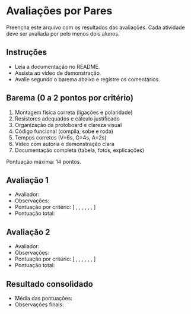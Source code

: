 # Avaliações por Pares

Preencha este arquivo com os resultados das avaliações. Cada atividade deve ser avaliada por pelo menos dois alunos.

## Instruções
- Leia a documentação no README.
- Assista ao vídeo de demonstração.
- Avalie segundo o barema abaixo e registre os comentários.

## Barema (0 a 2 pontos por critério)
1. Montagem física correta (ligações e polaridade)
2. Resistores adequados e cálculo justificado
3. Organização da protoboard e clareza visual
4. Código funcional (compila, sobe e roda)
5. Tempos corretos (V=6s, G=4s, A=2s)
6. Vídeo com autoria e demonstração clara
7. Documentação completa (tabela, fotos, explicações)

Pontuação máxima: 14 pontos.

## Avaliação 1
- Avaliador: <NOME COMPLETO>
- Observações:
- Pontuação por critério: [ , , , , , , ]
- Pontuação total:

## Avaliação 2
- Avaliador: <NOME COMPLETO>
- Observações:
- Pontuação por critério: [ , , , , , , ]
- Pontuação total:

## Resultado consolidado
- Média das pontuações:
- Observações finais:

